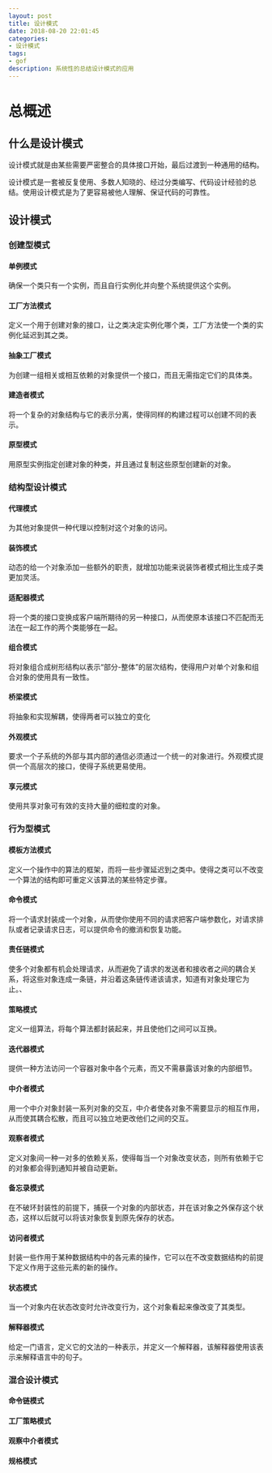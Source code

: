 ```yaml
---
layout: post
title: 设计模式
date: 2018-08-20 22:01:45
categories: 
- 设计模式
tags:
- gof
description: 系统性的总结设计模式的应用
---
```


# 总概述

## 什么是设计模式
设计模式就是由某些需要严密整合的具体接口开始，最后过渡到一种通用的结构。

设计模式是一套被反复使用、多数人知晓的、经过分类编写、代码设计经验的总结。使用设计模式是为了更容易被他人理解、保证代码的可靠性。

## 设计模式

### 创建型模式

#### 单例模式
确保一个类只有一个实例，而且自行实例化并向整个系统提供这个实例。

#### 工厂方法模式
定义一个用于创建对象的接口，让之类决定实例化哪个类，工厂方法使一个类的实例化延迟到其之类。

#### 抽象工厂模式
为创建一组相关或相互依赖的对象提供一个接口，而且无需指定它们的具体类。

#### 建造者模式
将一个复杂的对象结构与它的表示分离，使得同样的构建过程可以创建不同的表示。

#### 原型模式
用原型实例指定创建对象的种类，并且通过复制这些原型创建新的对象。

### 结构型设计模式

#### 代理模式
为其他对象提供一种代理以控制对这个对象的访问。

#### 装饰模式
动态的给一个对象添加一些额外的职责，就增加功能来说装饰者模式相比生成子类更加灵活。

#### 适配器模式
将一个类的接口变换成客户端所期待的另一种接口，从而使原本该接口不匹配而无法在一起工作的两个类能够在一起。

#### 组合模式
将对象组合成树形结构以表示“部分-整体”的层次结构，使得用户对单个对象和组合对象的使用具有一致性。

#### 桥梁模式
将抽象和实现解耦，使得两者可以独立的变化

#### 外观模式
要求一个子系统的外部与其内部的通信必须通过一个统一的对象进行。外观模式提供一个高层次的接口，使得子系统更易使用。

#### 享元模式
使用共享对象可有效的支持大量的细粒度的对象。

### 行为型模式

#### 模板方法模式
定义一个操作中的算法的框架，而将一些步骤延迟到之类中。使得之类可以不改变一个算法的结构即可重定义该算法的某些特定步骤。

#### 命令模式
将一个请求封装成一个对象，从而使你使用不同的请求把客户端参数化，对请求排队或者记录请求日志，可以提供命令的撤消和恢复功能。

#### 责任链模式
使多个对象都有机会处理请求，从而避免了请求的发送者和接收者之间的耦合关系，将这些对象连成一条链，并沿着这条链传递该请求，知道有对象处理它为止。、

#### 策略模式
定义一组算法，将每个算法都封装起来，并且使他们之间可以互换。

#### 迭代器模式
提供一种方法访问一个容器对象中各个元素，而又不需暴露该对象的内部细节。

#### 中介者模式
用一个中介对象封装一系列对象的交互，中介者使各对象不需要显示的相互作用，从而使其耦合松散，而且可以独立地更改他们之间的交互。

#### 观察者模式
定义对象间一种一对多的依赖关系，使得每当一个对象改变状态，则所有依赖于它的对象都会得到通知并被自动更新。

#### 备忘录模式
在不破环封装性的前提下，捕获一个对象的内部状态，并在该对象之外保存这个状态，这样以后就可以将该对象恢复到原先保存的状态。

#### 访问者模式
封装一些作用于某种数据结构中的各元素的操作，它可以在不改变数据结构的前提下定义作用于这些元素的新的操作。

#### 状态模式
当一个对象内在状态改变时允许改变行为，这个对象看起来像改变了其类型。

#### 解释器模式
给定一门语言，定义它的文法的一种表示，并定义一个解释器，该解释器使用该表示来解释语言中的句子。


### 混合设计模式

#### 命令链模式
#### 工厂策略模式
#### 观察中介者模式
#### 规格模式



